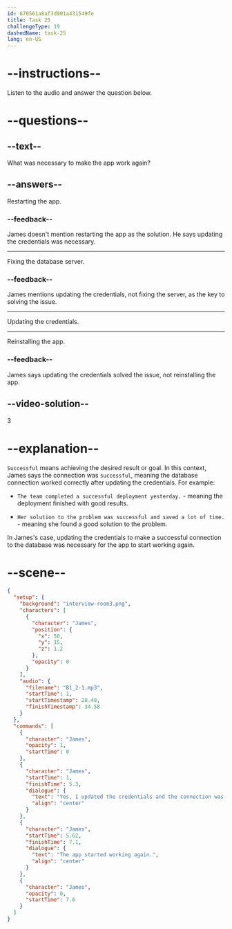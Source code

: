 ```yaml
---
id: 670561a8af3d901a431549fe
title: Task 25
challengeType: 19
dashedName: task-25
lang: en-US
---
```


<!-- (Audio) James: Yes, I updated the credentials and the connection was finally successful. The app started working again. -->

# --instructions--

Listen to the audio and answer the question below.

# --questions--

## --text--

What was necessary to make the app work again?

## --answers--

Restarting the app.

### --feedback--

James doesn't mention restarting the app as the solution. He says updating the credentials was necessary.

---

Fixing the database server.

### --feedback--

James mentions updating the credentials, not fixing the server, as the key to solving the issue.

---

Updating the credentials.

---

Reinstalling the app.

### --feedback--

James says updating the credentials solved the issue, not reinstalling the app.

## --video-solution--

3

# --explanation--

`Successful` means achieving the desired result or goal. In this context, James says the connection was `successful`, meaning the database connection worked correctly after updating the credentials. For example:

- `The team completed a successful deployment yesterday.` - meaning the deployment finished with good results.

- `Her solution to the problem was successful and saved a lot of time.` - meaning she found a good solution to the problem.

In James's case, updating the credentials to make a successful connection to the database was necessary for the app to start working again.

# --scene--

```json
{
  "setup": {
    "background": "interview-room3.png",
    "characters": [
      {
        "character": "James",
        "position": {
          "x": 50,
          "y": 15,
          "z": 1.2
        },
        "opacity": 0
      }
    ],
    "audio": {
      "filename": "B1_2-1.mp3",
      "startTime": 1,
      "startTimestamp": 28.48,
      "finishTimestamp": 34.58
    }
  },
  "commands": [
    {
      "character": "James",
      "opacity": 1,
      "startTime": 0
    },
    {
      "character": "James",
      "startTime": 1,
      "finishTime": 5.3,
      "dialogue": {
        "text": "Yes, I updated the credentials and the connection was finally successful.",
        "align": "center"
      }
    },
    {
      "character": "James",
      "startTime": 5.62,
      "finishTime": 7.1,
      "dialogue": {
        "text": "The app started working again.",
        "align": "center"
      }
    },
    {
      "character": "James",
      "opacity": 0,
      "startTime": 7.6
    }
  ]
}
```
